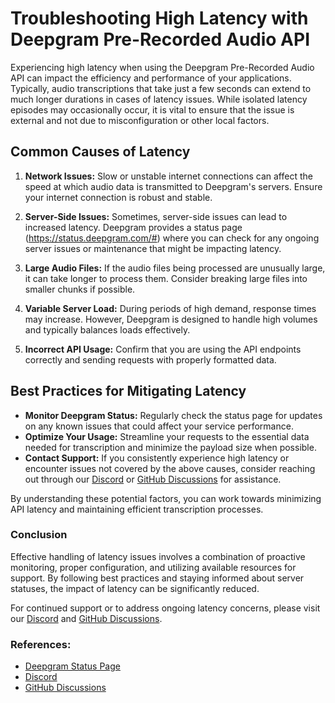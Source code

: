 # Troubleshooting High Latency with Deepgram Pre-Recorded Audio API

Experiencing high latency when using the Deepgram Pre-Recorded Audio API can impact the efficiency and performance of your applications. Typically, audio transcriptions that take just a few seconds can extend to much longer durations in cases of latency issues. While isolated latency episodes may occasionally occur, it is vital to ensure that the issue is external and not due to misconfiguration or other local factors.

## Common Causes of Latency

1. **Network Issues:** Slow or unstable internet connections can affect the speed at which audio data is transmitted to Deepgram's servers. Ensure your internet connection is robust and stable.

2. **Server-Side Issues:** Sometimes, server-side issues can lead to increased latency. Deepgram provides a status page (<https://status.deepgram.com/#>) where you can check for any ongoing server issues or maintenance that might be impacting latency.

3. **Large Audio Files:** If the audio files being processed are unusually large, it can take longer to process them. Consider breaking large files into smaller chunks if possible.

4. **Variable Server Load:** During periods of high demand, response times may increase. However, Deepgram is designed to handle high volumes and typically balances loads effectively.

5. **Incorrect API Usage:** Confirm that you are using the API endpoints correctly and sending requests with properly formatted data.

## Best Practices for Mitigating Latency

- **Monitor Deepgram Status:** Regularly check the status page for updates on any known issues that could affect your service performance.
- **Optimize Your Usage:** Streamline your requests to the essential data needed for transcription and minimize the payload size when possible.
- **Contact Support:** If you consistently experience high latency or encounter issues not covered by the above causes, consider reaching out through our [Discord](https://discord.gg/deepgram) or [GitHub Discussions](https://github.com/orgs/deepgram/discussions) for assistance.


By understanding these potential factors, you can work towards minimizing API latency and maintaining efficient transcription processes. 

### Conclusion

Effective handling of latency issues involves a combination of proactive monitoring, proper configuration, and utilizing available resources for support. By following best practices and staying informed about server statuses, the impact of latency can be significantly reduced.

For continued support or to address ongoing latency concerns, please visit our [Discord](https://discord.gg/deepgram) and [GitHub Discussions](https://github.com/orgs/deepgram/discussions).

### References:
- [Deepgram Status Page](https://status.deepgram.com/#)
- [Discord](https://discord.gg/deepgram)
- [GitHub Discussions](https://github.com/orgs/deepgram/discussions)